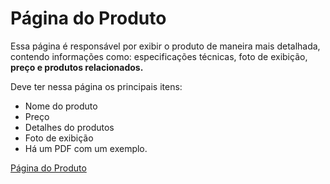 # Página do Produto

Essa página é responsável por exibir o produto de maneira mais detalhada, contendo informações como: especificações técnicas, foto de exibição, **preço e produtos relacionados.**

Deve ter nessa página os principais itens:

- Nome do produto
- Preço
- Detalhes do produtos
- Foto de exibição
- Há um PDF com um exemplo.

[Página do Produto](./doc/produto_interna.pdf)


